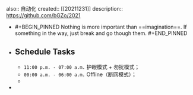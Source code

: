also:: 自动化
created:: [[20211231]]
description:: https://github.com/bGZo/2021

- #+BEGIN_PINNED
  Nothing is more important than ==imagination==. If something in the way, just break and go though them.
  #+END_PINNED
- ##  Schedule Tasks
  - `11:00 p.m. - 07:00 a.m.` 护眼模式 + 勿扰模式；
  - `00:00 a.m. - 06:00 a.m.` Offline（断网模式）；
  -
-